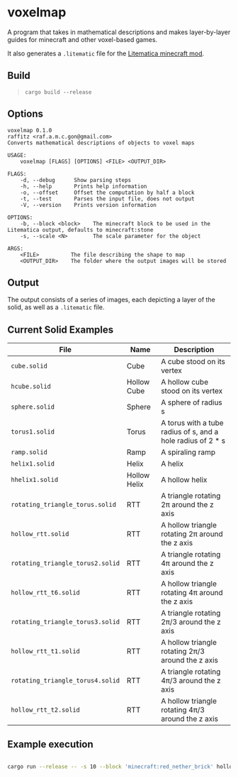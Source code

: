 # voxelmap

A program that takes in mathematical descriptions and makes layer-by-layer guides for minecraft and other voxel-based games.

It also generates a `.litematic` file for the [Litematica minecraft mod](https://github.com/maruohon/litematica).

## Build

> `cargo build --release`

## Options

```
voxelmap 0.1.0
raffitz <raf.a.m.c.gon@gmail.com>
Converts mathematical descriptions of objects to voxel maps

USAGE:
    voxelmap [FLAGS] [OPTIONS] <FILE> <OUTPUT_DIR>

FLAGS:
    -d, --debug      Show parsing steps
    -h, --help       Prints help information
    -o, --offset     Offset the computation by half a block
    -t, --test       Parses the input file, does not output
    -V, --version    Prints version information

OPTIONS:
    -b, --block <block>    The minecraft block to be used in the Litematica output, defaults to minecraft:stone
    -s, --scale <N>        The scale parameter for the object

ARGS:
    <FILE>          The file describing the shape to map
    <OUTPUT_DIR>    The folder where the output images will be stored
```

## Output

The output consists of a series of images, each depicting a layer of the solid, as well as a `.litematic` file.

## Current Solid Examples

| File | Name | Description |
| --- | --- | --- |
| `cube.solid` | Cube | A cube stood on its vertex |
| `hcube.solid` | Hollow Cube | A hollow cube stood on its vertex |
| `sphere.solid` | Sphere | A sphere of radius s |
| `torus1.solid` | Torus | A torus with a tube radius of s, and a hole radius of 2 * s |
| `ramp.solid` | Ramp | A spiraling ramp |
| `helix1.solid` | Helix | A helix |
| `hhelix1.solid` | Hollow Helix | A hollow helix |
| `rotating_triangle_torus.solid` | RTT | A triangle rotating 2π around the z axis |
| `hollow_rtt.solid` | RTT | A hollow triangle rotating 2π around the z axis |
| `rotating_triangle_torus2.solid` | RTT | A triangle rotating 4π around the z axis |
| `hollow_rtt_t6.solid` | RTT | A hollow triangle rotating 4π around the z axis |
| `rotating_triangle_torus3.solid` | RTT | A triangle rotating 2π/3 around the z axis |
| `hollow_rtt_t1.solid` | RTT | A hollow triangle rotating 2π/3 around the z axis |
| `rotating_triangle_torus4.solid` | RTT | A triangle rotating 4π/3 around the z axis |
| `hollow_rtt_t2.solid` | RTT | A hollow triangle rotating 4π/3 around the z axis |

## Example execution

```sh

cargo run --release -- -s 10 --block 'minecraft:red_nether_brick' hollow_rtt.solid hrtt3

```
